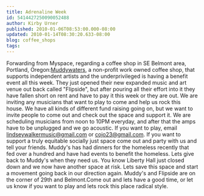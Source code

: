 ```yaml
---
title: Adrenaline Week
id: 5414427250090052488
author: Kirby Urner
published: 2010-01-06T08:53:00.000-08:00
updated: 2010-01-14T08:30:20.633-08:00
blog: coffee_shops
tags: 
---
```


Forwarding from Myspace, regarding a coffee shop in SE Belmont area, Portland, Oregon:[Muddywaters](http://www.muddywatersportland.com/), a non-profit work owned coffee shop, that supports independent artists and the underprivileged is having a benefit event all this week. They just opened their new expanded music and art venue out back called "Flipside", but after pouring all their effort into it they have fallen short on rent and have to pay it this week or they are out. We are inviting any musicians that want to play to come and help us rock this house. We have all kinds of different fund raising going on, but we want to invite people to come out and check out the space and support it. We are scheduling musicians from noon to 10PM everyday, and after that the amps have to be unplugged and we go acoustic. If you want to play, email lindseywalkermusic@gmail.com or cojo23@gmail.com. If you want to support a truly equitable socially just space come out and party with us and tell your friends. Muddy's has had dinners for the homeless recently that fed over a hundred and have had events to benefit the homeless. Lets give back to Muddy's when they need us. You know Liberty Hall just closed down and we now have another space at risk. Lets save this space and start a movement going back in our direction again. Muddy's and Flipside are on the corner of 29th and Belmont.Come out and lets have a good time, or let us know if you want to play and lets rock this place radical style.